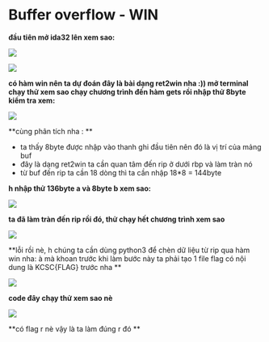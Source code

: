 # Buffer overflow - WIN

**đầu tiên mở ida32 lên xem sao:**

![](https://i.imgur.com/Y0RsrQx.png)

![](https://i.imgur.com/p3M8hF0.png)

 **có hàm win nên ta dự đoán đây là bài dạng ret2win nha :))
 mở terminal chạy thử xem sao
 chạy chương trình đến hàm gets rồi nhập thử 8byte kiểm tra xem:**

![](https://i.imgur.com/cUk8fSl.png)

**cùng phân tích nha : **
- ta thấy 8byte được nhập vào thanh ghi đầu tiên nên đó là vị trí của mảng buf
- đây là dạng ret2win ta cần quan tâm đến rip ở dưới rbp và làm tràn nó
- từ buf đến rip ta cần 18 dòng thì ta cần nhập 18*8 = 144byte

**h nhập thử 136byte a và 8byte b xem sao:**

![](https://i.imgur.com/8pNxeA9.png)

**ta đã làm tràn đến rip rồi đó, thử chạy hết chương trình xem sao**

![](https://i.imgur.com/mCxZrbp.png)

**lỗi rồi nè, h chúng ta cần dùng python3 để chèn dữ liệu từ rip qua hàm win nha:
à mà khoan trước khi làm bước này ta phải tạo 1 file flag có nội dung là KCSC{FLAG} trước nha
**

![](https://i.imgur.com/kfpxYuj.png)

**code đây chạy thử xem sao nè**

![](https://i.imgur.com/NNjJfX9.png)

**có flag r nè vậy là ta làm đúng r đó
**
